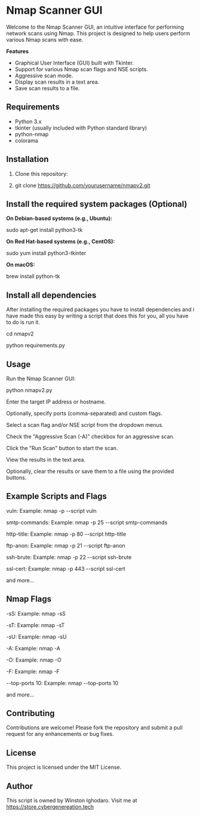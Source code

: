  # Nmap Scanner GUI

Welcome to the Nmap Scanner GUI, an intuitive interface for performing network scans using Nmap. This project is designed to help users perform various Nmap scans with ease.

**Features**

- Graphical User Interface (GUI) built with Tkinter.
- Support for various Nmap scan flags and NSE scripts.
- Aggressive scan mode.
- Display scan results in a text area.
- Save scan results to a file.

## Requirements

- Python 3.x
- tkinter (usually included with Python standard library)
- python-nmap
- colorama

## Installation

1. Clone this repository:

2. git clone https://github.com/yourusername/nmapv2.git


## Install the required system packages (Optional)

**On Debian-based systems (e.g., Ubuntu):**

sudo apt-get install python3-tk


**On Red Hat-based systems (e.g., CentOS):**

sudo yum install python3-tkinter


**On macOS:**

brew install python-tk


## Install all dependencies

After installing the required packages you have to install dependencies and i have made this easy by writing a script that does this for you, all you have to do is run it.

cd nmapv2

python requirements.py



## Usage

Run the Nmap Scanner GUI:

python nmapv2.py

Enter the target IP address or hostname.

Optionally, specify ports (comma-separated) and custom flags.

Select a scan flag and/or NSE script from the dropdown menus.

Check the "Aggressive Scan (-A)" checkbox for an aggressive scan.

Click the "Run Scan" button to start the scan.

View the results in the text area.

Optionally, clear the results or save them to a file using the provided buttons.


## Example Scripts and Flags

vuln: Example: nmap <target> -p <port> --script vuln

smtp-commands: Example: nmap <target> -p 25 --script smtp-commands

http-title: Example: nmap <target> -p 80 --script http-title

ftp-anon: Example: nmap <target> -p 21 --script ftp-anon

ssh-brute: Example: nmap <target> -p 22 --script ssh-brute

ssl-cert: Example: nmap <target> -p 443 --script ssl-cert

and more...


## Nmap Flags 

-sS: Example: nmap <target> -sS

-sT: Example: nmap <target> -sT

-sU: Example: nmap <target> -sU

-A: Example: nmap <target> -A

-O: Example: nmap <target> -O

-F: Example: nmap <target> -F

--top-ports 10: Example: nmap <target> --top-ports 10

and more...


## Contributing

Contributions are welcome! Please fork the repository and submit a pull request for any enhancements or bug fixes.


## License

This project is licensed under the MIT License.


## Author

This script is owned by Winston Ighodaro. Visit me at https://store.cybergenereation.tech
